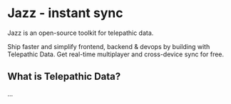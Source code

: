 # Jazz - instant sync

Jazz is an open-source toolkit for telepathic data.

Ship faster and simplify frontend, backend & devops by building with Telepathic Data.
Get real-time multiplayer and cross-device sync for free.

## What is Telepathic Data?
...